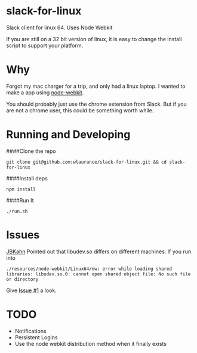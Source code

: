 slack-for-linux
=============

Slack client for linux 64. Uses Node Webkit

If you are still on a 32 bit version of linux, it is easy to change the install
script to support your platform.

Why
===

Forgot my mac charger for a trip, and only had a linux laptop.
I wanted to make a app using [node-webkit](https://github.com/rogerwang/node-webkit).

You should probably just use the chrome extension from Slack. But
if you are not a chrome user, this could be something worth while.

Running and Developing
======================

####Clone the repo

```
git clone git@github.com:wlaurance/slack-for-linux.git && cd slack-for-linux
```

####Install deps

```
npm install
```

####Run It

```
./run.sh
```

Issues
======
[JBKahn](https://github.com/JBKahn) Pointed out that libudev.so differs on different
machines. If you run into

```
./resources/node-webkit/Linux64/nw: error while loading shared libraries: libudev.so.0: cannot open shared object file: No such file or directory
```

Give [Issue #1](https://github.com/wlaurance/slack-for-linux/issues/1) a look.


TODO
====

* Notifications
* Persistent Logins
* Use the node webkit distribution method when it finally exists



